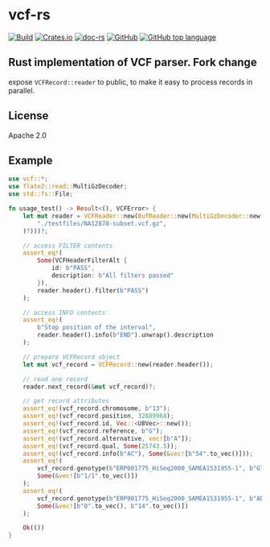 vcf-rs
======
[![Build](https://github.com/informationsea/vcf-rs/actions/workflows/build.yml/badge.svg)](https://github.com/informationsea/vcf-rs/actions/workflows/build.yml)
[![Crates.io](https://img.shields.io/crates/v/vcf)](https://crates.io/crates/vcf)
[![doc-rs](https://docs.rs/vcf/badge.svg)](https://docs.rs/vcf)
[![GitHub](https://img.shields.io/github/license/informationsea/vcf-rs)](https://github.com/informationsea/vcf-rs)
[![GitHub top language](https://img.shields.io/github/languages/top/informationsea/vcf-rs)](https://github.com/informationsea/vcf-rs)

Rust implementation of VCF parser.
Fork change
-------
expose `VCFRecord::reader` to public, to make it easy to process records in parallel.

License
-------
Apache 2.0


Example
-------

```rust
use vcf::*;
use flate2::read::MultiGzDecoder;
use std::fs::File;

fn usage_test() -> Result<(), VCFError> {
    let mut reader = VCFReader::new(BufReader::new(MultiGzDecoder::new(File::open(
        "./testfiles/NA12878-subset.vcf.gz",
    )?)))?;

    // access FILTER contents
    assert_eq!(
        Some(VCFHeaderFilterAlt {
            id: b"PASS",
            description: b"All filters passed"
        }),
        reader.header().filter(b"PASS")
    );

    // access INFO contents
    assert_eq!(
        b"Stop position of the interval",
        reader.header().info(b"END").unwrap().description
    );

    // prepare VCFRecord object
    let mut vcf_record = VCFRecord::new(reader.header());

    // read one record
    reader.next_record(&mut vcf_record)?;

    // get record attributes
    assert_eq!(vcf_record.chromosome, b"13");
    assert_eq!(vcf_record.position, 32889968);
    assert_eq!(vcf_record.id, Vec::<U8Vec>::new());
    assert_eq!(vcf_record.reference, b"G");
    assert_eq!(vcf_record.alternative, vec![b"A"]);
    assert_eq!(vcf_record.qual, Some(25743.5));
    assert_eq!(vcf_record.info(b"AC"), Some(&vec![b"54".to_vec()]));
    assert_eq!(
        vcf_record.genotype(b"ERP001775_HiSeq2000_SAMEA1531955-1", b"GT"),
        Some(&vec![b"1/1".to_vec()])
    );
    assert_eq!(
        vcf_record.genotype(b"ERP001775_HiSeq2000_SAMEA1531955-1", b"AD"),
        Some(&vec![b"0".to_vec(), b"14".to_vec()])
    );

    Ok(())
}
```
